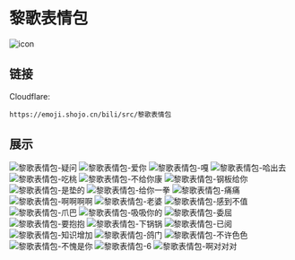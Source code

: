 # 黎歌表情包
![icon](https://emoji.shojo.cn/bili/src/黎歌表情包/icon.png)
## 链接
Cloudflare:
```
https://emoji.shojo.cn/bili/src/黎歌表情包
```
## 展示
![黎歌表情包-疑问](https://emoji.shojo.cn/bili/src/黎歌表情包/黎歌表情包-疑问.png)
![黎歌表情包-爱你](https://emoji.shojo.cn/bili/src/黎歌表情包/黎歌表情包-爱你.png)
![黎歌表情包-嘎](https://emoji.shojo.cn/bili/src/黎歌表情包/黎歌表情包-嘎.png)
![黎歌表情包-哈出去](https://emoji.shojo.cn/bili/src/黎歌表情包/黎歌表情包-哈出去.png)
![黎歌表情包-吃桃](https://emoji.shojo.cn/bili/src/黎歌表情包/黎歌表情包-吃桃.png)
![黎歌表情包-不给你康](https://emoji.shojo.cn/bili/src/黎歌表情包/黎歌表情包-不给你康.png)
![黎歌表情包-钢板给你](https://emoji.shojo.cn/bili/src/黎歌表情包/黎歌表情包-钢板给你.png)
![黎歌表情包-是垫的](https://emoji.shojo.cn/bili/src/黎歌表情包/黎歌表情包-是垫的.png)
![黎歌表情包-给你一拳](https://emoji.shojo.cn/bili/src/黎歌表情包/黎歌表情包-给你一拳.png)
![黎歌表情包-痛痛](https://emoji.shojo.cn/bili/src/黎歌表情包/黎歌表情包-痛痛.png)
![黎歌表情包-啊啊啊啊](https://emoji.shojo.cn/bili/src/黎歌表情包/黎歌表情包-啊啊啊啊.png)
![黎歌表情包-老婆](https://emoji.shojo.cn/bili/src/黎歌表情包/黎歌表情包-老婆.png)
![黎歌表情包-感到不值](https://emoji.shojo.cn/bili/src/黎歌表情包/黎歌表情包-感到不值.png)
![黎歌表情包-爪巴](https://emoji.shojo.cn/bili/src/黎歌表情包/黎歌表情包-爪巴.png)
![黎歌表情包-吸吸你的](https://emoji.shojo.cn/bili/src/黎歌表情包/黎歌表情包-吸吸你的.png)
![黎歌表情包-委屈](https://emoji.shojo.cn/bili/src/黎歌表情包/黎歌表情包-委屈.png)
![黎歌表情包-要抱抱](https://emoji.shojo.cn/bili/src/黎歌表情包/黎歌表情包-要抱抱.png)
![黎歌表情包-下锅锅](https://emoji.shojo.cn/bili/src/黎歌表情包/黎歌表情包-下锅锅.png)
![黎歌表情包-已阅](https://emoji.shojo.cn/bili/src/黎歌表情包/黎歌表情包-已阅.png)
![黎歌表情包-知识增加](https://emoji.shojo.cn/bili/src/黎歌表情包/黎歌表情包-知识增加.png)
![黎歌表情包-鸽门](https://emoji.shojo.cn/bili/src/黎歌表情包/黎歌表情包-鸽门.png)
![黎歌表情包-不许色色](https://emoji.shojo.cn/bili/src/黎歌表情包/黎歌表情包-不许色色.png)
![黎歌表情包-不愧是你](https://emoji.shojo.cn/bili/src/黎歌表情包/黎歌表情包-不愧是你.png)
![黎歌表情包-6](https://emoji.shojo.cn/bili/src/黎歌表情包/黎歌表情包-6.png)
![黎歌表情包-啊对对对](https://emoji.shojo.cn/bili/src/黎歌表情包/黎歌表情包-啊对对对.png)
